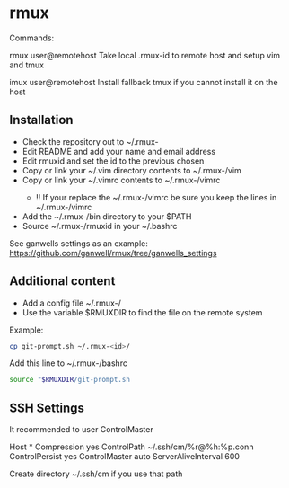 rmux
====

Commands:

rmux user@remotehost
	Take local .rmux-id to remote host and setup vim and tmux

imux user@remotehost
	Install fallback tmux if you cannot install it on the host


Installation
------------

* Check the repository out to ~/.rmux-<id>
* Edit README and add your name and email address
* Edit rmuxid and set the id to the previous chosen <id>
* Copy or link your ~/.vim directory contents to ~/.rmux-<id>/vim
* Copy or link your ~/.vimrc contents to ~/.rmux-<id>/vimrc
  * !! If your replace the ~/.rmux-<id>/vimrc be sure you keep the lines in ~/.rmux-<id>/vimrc
* Add the ~/.rmux-<id>/bin directory to your $PATH
* Source ~/.rmux-<id>/rmuxid in your ~/.bashrc

See ganwells settings as an example:
https://github.com/ganwell/rmux/tree/ganwells_settings

Additional content
------------------

* Add a config file ~/.rmux-<id>/
* Use the variable $RMUXDIR to find the file on the remote system

Example:

````bash
cp git-prompt.sh ~/.rmux-<id>/
````

Add this line to ~/.rmux-<id>/bashrc

````bash
source "$RMUXDIR/git-prompt.sh
````


SSH Settings
------------

It recommended to user ControlMaster

Host *
	Compression yes
	ControlPath ~/.ssh/cm/%r@%h:%p.conn
	ControlPersist yes
	ControlMaster auto
	ServerAliveInterval 600

Create directory ~/.ssh/cm if you use that path
